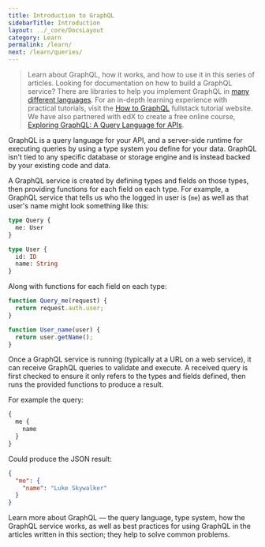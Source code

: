 ```yaml
---
title: Introduction to GraphQL
sidebarTitle: Introduction
layout: ../_core/DocsLayout
category: Learn
permalink: /learn/
next: /learn/queries/
---
```


> Learn about GraphQL, how it works, and how to use it in this series of articles. Looking for documentation on how to build a GraphQL service? There are <span class='definition'>libraries</span> to help you implement GraphQL in [many different languages](/code/). For an in-depth learning experience with practical tutorials, visit the [How to GraphQL](https://www.howtographql.com) <span class='important'>fullstack tutorial website</span>. We have also partnered with edX to create <span class='definition'>a free online course</span>, [Exploring GraphQL: A Query Language for APIs](https://www.edx.org/course/exploring-graphql-a-query-language-for-apis).

GraphQL is <span class='definition'>a query language for your API</span>, and a <span class='definition'>server-side runtime for executing queries</span> by using a type system you define for your data. GraphQL isn't tied to any specific database or storage engine and is instead backed by your existing code and data.

A <span class='definition'>GraphQL service</span> is created by defining types and fields on those types, then providing functions for each field on each type. For example, a GraphQL service that tells us who the logged in user is (`me`) as well as that user's name might look something like this:

```graphql
type Query {
  me: User
}

type User {
  id: ID
  name: String
}
```

Along with functions for each field on each type:

```js
function Query_me(request) {
  return request.auth.user;
}

function User_name(user) {
  return user.getName();
}
```

Once a GraphQL service is running (typically at a URL on a web service), it can receive GraphQL queries to <span class='definition'>validate</span> and execute. A received query is first <span class='important'>checked</span> to ensure it only refers to the types and fields defined, then runs the provided functions to produce a result.

For example the query:

```graphql
{
  me {
    name
  }
}
```

Could produce the JSON result:

```json
{
  "me": {
    "name": "Luke Skywalker"
  }
}
```

Learn more about GraphQL — the query language, type system, how the GraphQL service works, as well as best practices for using GraphQL in the articles written in this section; they help to solve common problems.
